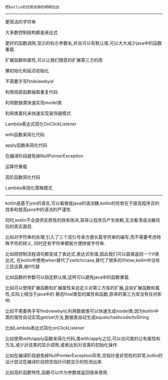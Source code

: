 `把kotlin的优势安排的明明白白`

---

更简洁的字符串

大多数控制结构都是表达式

更好的函数调用,显示的标示参数名,并且可以有默认值,可以大大减少java中的函数重载.

扩展函数和属性,可以让我们随意的扩展第三方的库

懒初始化和延迟初始化

不需要手写findviewbyid

利用局部函数抽取重复代码

利用数据类快速实现model类

利用类委托来快速实现装饰器模式

Lambda表达式简化OnClickListener

with函数来简化代码

apply函数来简化代码

在编译阶段避免掉NullPointerException

运算符重载

高阶函数简化代码

Lambda来简化策略模式

---

kotlin是基于jvm的语言,可以看做是java的语法糖,kotlin的优势在于提高程序员的效率和提高java中的语法的严谨性.

同时,kotlin不会提供实质性的效率改进,容易让程序员产生依赖,无法看清语法糖背后的真实面目.

比如对字符串的处理,引入了三个双引号来方便长篇字符串的编写,而不需要考虑特殊字符的转义,
同时还有字符串模板方便拼接字符串.

比如把控制流程语句都变成了表达式,表达式有值,因此我们可以直接返回一个if表达式,
在kotlin中使用when替代了switch/case,替代了很多的if/else,kotlin中没有三目运算,被if代替

比如函数的参数可以指定默认值,这样可以避免java中的函数重载.

比如可以使用扩展函数和扩展属性来自定义对第三方库的扩展,这些扩展函数和属性,实际上相当于java中的
静态final类型的属性和函数,原来的第三方库没有任何影响.

比如不需要再手写findviewbyid,利用数据类可以快速生成model类,因为kotlin中类的属性自动实现get/set方法,数据类自动生成equals/hashcode/toString

比如Lambda表达式简化onClickListener

比如使用with/apply函数来简化代码,类with/apply之后,可以访问类的公有属性和方法,减少对该类的显示调用,或者达到对该类的初始化操作.

比如在编译阶段避免掉NullPointerException异常,空指针是非受检的异常,kotlin的设计尝试在编译阶段把空指针问题显示的检测出来.

比如高阶函数特性,函数可以作为参数或返回值来使用.


